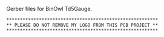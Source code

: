 Gerber files for BinOwl Td5Gauge.
```
********************************************************
** PLEASE DO NOT REMOVE MY LOGO FROM THIS PCB PROJECT **
********************************************************
```


